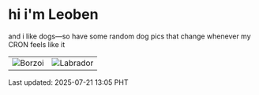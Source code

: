 # hi i'm Leoben

and i like dogs—so have some random dog pics that change whenever my CRON feels like it

|  |  |
|--------|----------|
| ![Borzoi](https://random-dog-vercel.vercel.app/api/random-borzoi?v=1753074304) | ![Labrador](https://random-dog-vercel.vercel.app/api/random-labrador?v=1753074304) |

Last updated: 2025-07-21 13:05 PHT
